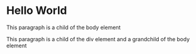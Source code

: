 <body>
  <h1>Hello World</h1>
  <p>This paragraph is a child of the body element</p>
  <div> 
  <p> 
  This paragraph is a child of the div element and a grandchild of the body element
   
  </div> 
</body>
